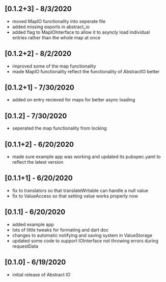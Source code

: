 ## [0.1.2+3] - 8/3/2020
* moved MapIO functionality into seperate file
* added missing exports in abstract_io
* added flag to MapIOInterface to allow it to asyncly load individual entries rather than the whole map at once

## [0.1.2+2] - 8/2/2020
* improved some of the map functionality
* made MapIO functionality reflect the functionality of AbstractIO better

## [0.1.2+1] - 7/30/2020
* added on entry recieved for maps for better async loading

## [0.1.2] - 7/30/2020
* seperated the map functionality from locking

## [0.1.1+2] - 6/20/2020
* made sure example app was working and updated its pubspec.yaml to reflect the latest version

## [0.1.1+1] - 6/20/2020
* fix to translators so that translateWritable can handle a null value
* fix to ValueAccess so that setting value works properly now

## [0.1.1] - 6/20/2020
* added example app
* lots of little tweaks for formating and dart doc
* changes to automatic notifying and saving system in ValueStorage
* updated some code to support IOInterface not throwing errors during requestData 

## [0.1.0] - 6/19/2020
* initial release of Abstract IO

